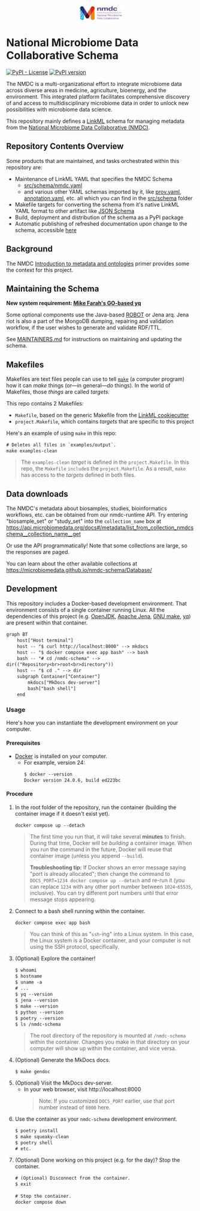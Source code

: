 <p align="center">
    <img src="https://raw.githubusercontent.com/microbiomedata/nmdc-schema/main/images/nmdc_logo_long.jpeg" width="119" height="40"/>
</p>

# National Microbiome Data Collaborative Schema

[![PyPI - License](https://img.shields.io/pypi/l/nmdc-schema)](https://github.com/microbiomedata/nmdc-schema/blob/main/LICENSE)
[![PyPI version](https://badge.fury.io/py/nmdc-schema.svg)](https://badge.fury.io/py/nmdc-schema)

The NMDC is a multi-organizational effort to integrate microbiome data across diverse areas in medicine, agriculture,
bioenergy, and the environment. This integrated platform facilitates comprehensive discovery of and access to
multidisciplinary microbiome data in order to unlock new possibilities with microbiome data science.

This repository mainly defines a [LinkML](https://github.com/linkml/linkml) schema for managing metadata from
the [National Microbiome Data Collaborative (NMDC)](https://microbiomedata.org/).

## Repository Contents Overview

Some products that are maintained, and tasks orchestrated within this repository are:

- Maintenance of LinkML YAML that specifies the NMDC Schema
    - [src/schema/nmdc.yaml](src/schema/nmdc.yaml)
    - and various other YAML schemas imported by it,
      like [prov.yaml](src/schema/prov.yaml), [annotation.yaml](src/schema/annotation.yaml), etc. all which you can find
      in the [src/schema](src/schema/) folder
- Makefile targets for converting the schema from it's native LinkML YAML format to other artifact
  like [JSON Schema](project/jsonschema/nmdc.schema.json)
- Build, deployment and distribution of the schema as a PyPI package
- Automatic publishing of refreshed documentation upon change to the schema,
  accessible [here](https://microbiomedata.github.io/nmdc-schema/)

## Background

The NMDC [Introduction to metadata and ontologies](https://microbiomedata.org/introduction-to-metadata-and-ontologies/)
primer provides some the context for this project.

## Maintaining the Schema

**New system requirement: [Mike Farah's GO-based yq](https://github.com/mikefarah/yq)**

Some optional components use the Java-based [ROBOT](http://robot.obolibrary.org/) or Jena arq.
Jena riot is also a part of the MongoDB dumping, repairing and validation workflow, if the user wishes
to generate and validate RDF/TTL.

See [MAINTAINERS.md](MAINTAINERS.md) for instructions on maintaining and updating the schema.

## Makefiles

Makefiles are text files people can use to tell [`make`](https://www.gnu.org/software/make/manual/make.html#Introduction) (a computer program) how it can _make_ things (or—in general—_do_ things). In the world of Makefiles, those _things_ are called _targets_.

This repo contains 2 Makefiles:
- `Makefile`, based on the generic Makefile from the [LinkML cookiecutter](https://github.com/linkml/linkml-project-cookiecutter)
- `project.Makefile`, which contains _targets_ that are specific to this project

Here's an example of using `make` in this repo:

```shell
# Deletes all files in `examples/output`.
make examples-clean
```
> The `examples-clean` _target_ is defined in the `project.Makefile`. In this repo, the `Makefile` `include`s the `project.Makefile`. As a result, `make` has access to the _targets_ defined in both files.

## Data downloads

The NMDC's metadata about biosamples, studies, bioinformatics workflows, etc. can be obtained from our nmdc-runtime API.
Try entering "biosample_set" or "study_set" into the `collection_name` box
at https://api.microbiomedata.org/docs#/metadata/list_from_collection_nmdcschema__collection_name__get

Or use the API programmatically! Note that some collections are large, so the responses are paged.

You can learn about the other available collections at https://microbiomedata.github.io/nmdc-schema/Database/

## Development

This repository includes a Docker-based development environment. That environment consists of a single container running Linux. All the dependencies of this project (e.g. [OpenJDK](https://openjdk.org/), [Apache Jena](https://jena.apache.org/), [GNU make](https://www.gnu.org/software/make/manual/make.html), [yq](https://mikefarah.gitbook.io/yq/)) are present within that container.

```mermaid
graph BT
    host["Host terminal"]
    host -- "$ curl http://localhost:8000" --> mkdocs
    host -- "$ docker compose exec app bash" --> bash
    bash -- "# cd /nmdc-schema" --> dir(("Repository<br>root<br>directory"))
    host -- "$ cd ." --> dir
    subgraph Container["Container"]
        mkdocs["MkDocs dev-server"]
        bash["bash shell"]
    end
```

### Usage

Here's how you can instantiate the development environment on your computer.

#### Prerequisites

- [Docker](https://www.docker.com/products/docker-desktop/) is installed on your computer.
  - For example, version 24:
    ```shell
    $ docker --version
    Docker version 24.0.6, build ed223bc
    ```

#### Procedure

1. In the root folder of the repository, run the container (building the container image if it doesn't exist yet).
   ```shell
   docker compose up --detach
   ```
   > The first time you run that, it will take several **minutes** to finish. During that time, Docker will be _building_ a container image. When you run the command in the future, Docker will reuse that container image (unless you append `--build`).
   >
   > **Troubleshooting tip:** If Docker shows an error message saying "port is already allocated"; then change the command to `DOCS_PORT=1234 docker compose up --detach` and re-run it (you can replace `1234` with any other port number between `1024`-`65535`, inclusive). You can try different port numbers until that error message stops appearing.
2. Connect to a bash shell running within the container.
   ```shell
   docker compose exec app bash
   ```
   > You can think of this as "`ssh`-ing" into a Linux system. In this case, the Linux system is a Docker container, and your computer is not using the SSH protocol, specifically.
3. (Optional) Explore the container!
   ```shell
   $ whoami
   $ hostname
   $ uname -a
   # ...
   $ yq --version
   $ jena --version
   $ make --version
   $ python --version
   $ poetry --version
   $ ls /nmdc-schema
   ```
   > The root directory of the repository is mounted at `/nmdc-schema` within the container. Changes you make in that directory on your computer will show up within the container, and vice versa. 
4. (Optional) Generate the MkDocs docs.
   ```shell
   $ make gendoc
   ```
5. (Optional) Visit the MkDocs dev-server.
   - In your web browser, visit http://localhost:8000
     > Note: If you customized `DOCS_PORT` earlier, use that port number instead of `8000` here.
6. Use the container as your `nmdc-schema` development environment.
   ```shell
   $ poetry install
   $ make squeaky-clean
   $ poetry shell
   # etc.
   ```
7. (Optional) Done working on this project (e.g. for the day)? Stop the container.
   ```shell
   # (Optional) Disconnect from the container.
   $ exit
   
   # Stop the container.
   docker compose down
   ```
